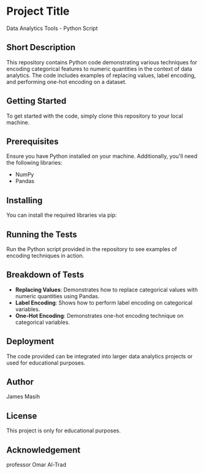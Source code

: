 # Project Title
Data Analytics Tools - Python Script

## Short Description
This repository contains Python code demonstrating various techniques for encoding categorical features to numeric quantities in the context of data analytics. The code includes examples of replacing values, label encoding, and performing one-hot encoding on a dataset.

## Getting Started
To get started with the code, simply clone this repository to your local machine.

## Prerequisites
Ensure you have Python installed on your machine. Additionally, you'll need the following libraries:
- NumPy
- Pandas

## Installing
You can install the required libraries via pip:


## Running the Tests
Run the Python script provided in the repository to see examples of encoding techniques in action.

## Breakdown of Tests
- **Replacing Values**: Demonstrates how to replace categorical values with numeric quantities using Pandas.
- **Label Encoding**: Shows how to perform label encoding on categorical variables.
- **One-Hot Encoding**: Demonstrates one-hot encoding technique on categorical variables.

## Deployment
The code provided can be integrated into larger data analytics projects or used for educational purposes.

## Author
James Masih

## License
This project is only for educational purposes.

## Acknowledgement
professor Omar Al-Trad
